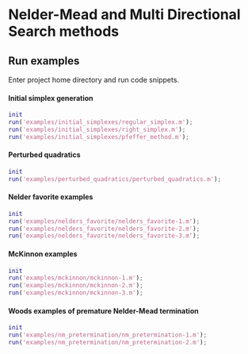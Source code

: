 # Nelder-Mead and Multi Directional Search methods

## Run examples

Enter project home directory and run code snippets.

#### Initial simplex generation

```matlab
init
run('examples/initial_simplexes/regular_simplex.m');
run('examples/initial_simplexes/right_simplex.m');
run('examples/initial_simplexes/pfeffer_method.m');
```

#### Perturbed quadratics

```matlab
init
run('examples/perturbed_quadratics/perturbed_quadratics.m');
```

#### Nelder favorite examples

```matlab
init
run('examples/nelders_favorite/nelders_favorite-1.m');
run('examples/nelders_favorite/nelders_favorite-2.m');
run('examples/nelders_favorite/nelders_favorite-3.m');
```

#### McKinnon examples

```matlab
init
run('examples/mckinnon/mckinnon-1.m');
run('examples/mckinnon/mckinnon-2.m');
run('examples/mckinnon/mckinnon-3.m');
```

#### Woods examples of premature Nelder-Mead termination

```matlab
init
run('examples/nm_pretermination/nm_pretermination-1.m');
run('examples/nm_pretermination/nm_pretermination-2.m');
```
